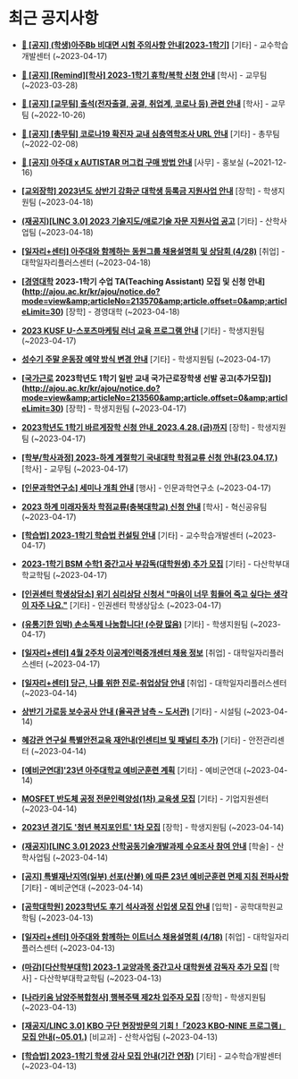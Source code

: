 # 최근 공지사항

* **[📌 [공지] (학생)아주Bb 비대면 시험 주의사항 안내[2023-1학기]](http://ajou.ac.kr/kr/ajou/notice.do?mode=view&amp;articleNo=213543&amp;article.offset=0&amp;articleLimit=30)**
 [기타] - 교수학습개발센터 (~2023-04-17)

* **[📌 [공지] [Remind][학사] 2023-1학기 휴학/복학 신청 안내](http://ajou.ac.kr/kr/ajou/notice.do?mode=view&amp;articleNo=212711&amp;article.offset=0&amp;articleLimit=30)**
 [학사] - 교무팀 (~2023-03-28)

* **[📌 [공지] [교무팀] 출석(전자출결, 공결, 취업계, 코로나 등) 관련 안내](http://ajou.ac.kr/kr/ajou/notice.do?mode=view&amp;articleNo=205552&amp;article.offset=0&amp;articleLimit=30)**
 [학사] - 교무팀 (~2022-10-26)

* **[📌 [공지] [총무팀] 코로나19 확진자 교내 심층역학조사 URL 안내](http://ajou.ac.kr/kr/ajou/notice.do?mode=view&amp;articleNo=180493&amp;article.offset=0&amp;articleLimit=30)**
 [기타] - 총무팀 (~2022-02-08)

* **[📌 [공지] 아주대 x AUTISTAR 머그컵 구매 방법 안내](http://ajou.ac.kr/kr/ajou/notice.do?mode=view&amp;articleNo=147976&amp;article.offset=0&amp;articleLimit=30)**
 [사무] - 홍보실 (~2021-12-16)

* **[[교외장학] 2023년도 상반기 강화군 대학생 등록금 지원사업 안내](http://ajou.ac.kr/kr/ajou/notice.do?mode=view&amp;articleNo=213577&amp;article.offset=0&amp;articleLimit=30)**
 [장학] - 학생지원팀 (~2023-04-18)

* **[(재공지)[LINC 3.0] 2023 기술지도/애로기술 자문 지원사업 공고](http://ajou.ac.kr/kr/ajou/notice.do?mode=view&amp;articleNo=213575&amp;article.offset=0&amp;articleLimit=30)**
 [기타] - 산학사업팀 (~2023-04-18)

* **[[일자리+센터] 아주대와 함께하는 동원그룹 채용설명회 및 상담회 (4/28)](http://ajou.ac.kr/kr/ajou/notice.do?mode=view&amp;articleNo=213573&amp;article.offset=0&amp;articleLimit=30)**
 [취업] - 대학일자리플러스센터 (~2023-04-18)

* **[[경영대학](추가모집중) 2023-1학기 수업 TA(Teaching Assistant) 모집 및 신청 안내](http://ajou.ac.kr/kr/ajou/notice.do?mode=view&amp;articleNo=213570&amp;article.offset=0&amp;articleLimit=30)**
 [장학] - 경영대학 (~2023-04-18)

* **[2023 KUSF U-스포츠마케팅 러너 교육 프로그램 안내](http://ajou.ac.kr/kr/ajou/notice.do?mode=view&amp;articleNo=213564&amp;article.offset=0&amp;articleLimit=30)**
 [기타] - 학생지원팀 (~2023-04-17)

* **[성수기 주말 운동장 예약 방식 변경 안내](http://ajou.ac.kr/kr/ajou/notice.do?mode=view&amp;articleNo=213562&amp;article.offset=0&amp;articleLimit=30)**
 [기타] - 학생지원팀 (~2023-04-17)

* **[[국가근로](학부생) 2023학년도 1학기 일반 교내 국가근로장학생 선발 공고(추가모집)](http://ajou.ac.kr/kr/ajou/notice.do?mode=view&amp;articleNo=213560&amp;article.offset=0&amp;articleLimit=30)**
 [장학] - 학생지원팀 (~2023-04-17)

* **[2023학년도 1학기 바르게장학 신청 안내_2023.4.28.(금)까지](http://ajou.ac.kr/kr/ajou/notice.do?mode=view&amp;articleNo=213549&amp;article.offset=0&amp;articleLimit=30)**
 [장학] - 학생지원팀 (~2023-04-17)

* **[[학부/학사과정] 2023-하계 계절학기 국내대학 학점교류 신청 안내(23.04.17.)](http://ajou.ac.kr/kr/ajou/notice.do?mode=view&amp;articleNo=213538&amp;article.offset=0&amp;articleLimit=30)**
 [학사] - 교무팀 (~2023-04-17)

* **[[인문과학연구소] 세미나 개최 안내](http://ajou.ac.kr/kr/ajou/notice.do?mode=view&amp;articleNo=213525&amp;article.offset=0&amp;articleLimit=30)**
 [행사] - 인문과학연구소 (~2023-04-17)

* **[2023 하계 미래자동차 학점교류(충북대학교) 신청 안내](http://ajou.ac.kr/kr/ajou/notice.do?mode=view&amp;articleNo=213517&amp;article.offset=0&amp;articleLimit=30)**
 [학사] - 혁신공유팀 (~2023-04-17)

* **[[학습법] 2023-1학기 학습법 컨설팅 안내](http://ajou.ac.kr/kr/ajou/notice.do?mode=view&amp;articleNo=213508&amp;article.offset=0&amp;articleLimit=30)**
 [기타] - 교수학습개발센터 (~2023-04-17)

* **[2023-1학기 BSM 수학1 중간고사 부감독(대학원생) 추가 모집](http://ajou.ac.kr/kr/ajou/notice.do?mode=view&amp;articleNo=213501&amp;article.offset=0&amp;articleLimit=30)**
 [기타] - 다산학부대학교학팀 (~2023-04-17)

* **[[인권센터 학생상담소] 위기 심리상담 신청서 &quot;마음이 너무 힘들어 죽고 싶다는 생각이 자주 나요.&quot;](http://ajou.ac.kr/kr/ajou/notice.do?mode=view&amp;articleNo=213500&amp;article.offset=0&amp;articleLimit=30)**
 [기타] - 인권센터 학생상담소 (~2023-04-17)

* **[(유통기한 임박) 손소독제 나눔합니다! (수량 많음)](http://ajou.ac.kr/kr/ajou/notice.do?mode=view&amp;articleNo=213499&amp;article.offset=0&amp;articleLimit=30)**
 [기타] - 학생지원팀 (~2023-04-17)

* **[[일자리+센터] 4월 2주차 이공계인력중개센터 채용 정보](http://ajou.ac.kr/kr/ajou/notice.do?mode=view&amp;articleNo=213498&amp;article.offset=0&amp;articleLimit=30)**
 [취업] - 대학일자리플러스센터 (~2023-04-17)

* **[[일자리+센터] 당근, 나를 위한 진로-취업상담 안내](http://ajou.ac.kr/kr/ajou/notice.do?mode=view&amp;articleNo=213486&amp;article.offset=0&amp;articleLimit=30)**
 [취업] - 대학일자리플러스센터 (~2023-04-14)

* **[상반기 가로등 보수공사 안내 (율곡관 남측 ~ 도서관)](http://ajou.ac.kr/kr/ajou/notice.do?mode=view&amp;articleNo=213482&amp;article.offset=0&amp;articleLimit=30)**
 [기타] - 시설팀 (~2023-04-14)

* **[혜강관 연구실 특별안전교육 재안내(인센티브 및 패널티 추가)](http://ajou.ac.kr/kr/ajou/notice.do?mode=view&amp;articleNo=213481&amp;article.offset=0&amp;articleLimit=30)**
 [기타] - 안전관리센터 (~2023-04-14)

* **[[예비군연대]&#x27;23년 아주대학교 예비군훈련 계획](http://ajou.ac.kr/kr/ajou/notice.do?mode=view&amp;articleNo=213480&amp;article.offset=0&amp;articleLimit=30)**
 [기타] - 예비군연대 (~2023-04-14)

* **[MOSFET 반도체 공정 전문인력양성(1차) 교육생 모집](http://ajou.ac.kr/kr/ajou/notice.do?mode=view&amp;articleNo=213466&amp;article.offset=0&amp;articleLimit=30)**
 [기타] - 기업지원센터 (~2023-04-14)

* **[2023년 경기도 &#x27;청년 복지포인트&#x27; 1차 모집](http://ajou.ac.kr/kr/ajou/notice.do?mode=view&amp;articleNo=213465&amp;article.offset=0&amp;articleLimit=30)**
 [장학] - 학생지원팀 (~2023-04-14)

* **[(재공지)[LINC 3.0] 2023 산학공동기술개발과제 수요조사 참여 안내](http://ajou.ac.kr/kr/ajou/notice.do?mode=view&amp;articleNo=213459&amp;article.offset=0&amp;articleLimit=30)**
 [학술] - 산학사업팀 (~2023-04-14)

* **[[공지] 특별재난지역(일부) 선포(산불) 에 따른 23년 예비군훈련 면제 지침 전파사항](http://ajou.ac.kr/kr/ajou/notice.do?mode=view&amp;articleNo=213449&amp;article.offset=0&amp;articleLimit=30)**
 [기타] - 예비군연대 (~2023-04-14)

* **[[공학대학원] 2023학년도 후기 석사과정 신입생 모집 안내](http://ajou.ac.kr/kr/ajou/notice.do?mode=view&amp;articleNo=213446&amp;article.offset=0&amp;articleLimit=30)**
 [입학] - 공학대학원교학팀 (~2023-04-13)

* **[[일자리+센터] 아주대와 함께하는 이트너스 채용설명회 (4/18)](http://ajou.ac.kr/kr/ajou/notice.do?mode=view&amp;articleNo=213444&amp;article.offset=0&amp;articleLimit=30)**
 [취업] - 대학일자리플러스센터 (~2023-04-13)

* **[(마감)[다산학부대학] 2023-1 교양과목 중간고사 대학원생 감독자 추가 모집](http://ajou.ac.kr/kr/ajou/notice.do?mode=view&amp;articleNo=213441&amp;article.offset=0&amp;articleLimit=30)**
 [학사] - 다산학부대학교학팀 (~2023-04-13)

* **[[나라키움 남양주복합청사] 행복주택 제2차 입주자 모집](http://ajou.ac.kr/kr/ajou/notice.do?mode=view&amp;articleNo=213436&amp;article.offset=0&amp;articleLimit=30)**
 [장학] - 학생지원팀 (~2023-04-13)

* **[[재공지/LINC 3.0] KBO 구단 현장방문의 기회 !「2023 KBO-NINE 프로그램」모집 안내(~05.01.)](http://ajou.ac.kr/kr/ajou/notice.do?mode=view&amp;articleNo=213433&amp;article.offset=0&amp;articleLimit=30)**
 [비교과] - 산학사업팀 (~2023-04-13)

* **[[학습법] 2023-1학기 학생 강사 모집 안내(기간 연장)](http://ajou.ac.kr/kr/ajou/notice.do?mode=view&amp;articleNo=213432&amp;article.offset=0&amp;articleLimit=30)**
 [기타] - 교수학습개발센터 (~2023-04-13)
